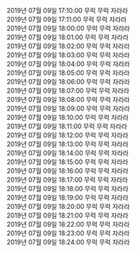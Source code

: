 2019년 07월 09일 17:10:00 무럭 무럭 자라라<br/> 
2019년 07월 09일 17:11:00 무럭 무럭 자라라<br/> 
2019년 07월 09일 18:00:00 무럭 무럭 자라라<br/> 
2019년 07월 09일 18:01:00 무럭 무럭 자라라<br/> 
2019년 07월 09일 18:02:00 무럭 무럭 자라라<br/> 
2019년 07월 09일 18:03:00 무럭 무럭 자라라<br/> 
2019년 07월 09일 18:04:00 무럭 무럭 자라라<br/> 
2019년 07월 09일 18:05:00 무럭 무럭 자라라<br/> 
2019년 07월 09일 18:06:00 무럭 무럭 자라라<br/> 
2019년 07월 09일 18:07:00 무럭 무럭 자라라<br/> 
2019년 07월 09일 18:08:00 무럭 무럭 자라라<br/> 
2019년 07월 09일 18:09:00 무럭 무럭 자라라<br/> 
2019년 07월 09일 18:10:00 무럭 무럭 자라라<br/> 
2019년 07월 09일 18:11:00 무럭 무럭 자라라<br/> 
2019년 07월 09일 18:12:00 무럭 무럭 자라라<br/> 
2019년 07월 09일 18:13:00 무럭 무럭 자라라<br/> 
2019년 07월 09일 18:14:00 무럭 무럭 자라라<br/> 
2019년 07월 09일 18:15:00 무럭 무럭 자라라<br/> 
2019년 07월 09일 18:16:00 무럭 무럭 자라라<br/> 
2019년 07월 09일 18:17:00 무럭 무럭 자라라<br/> 
2019년 07월 09일 18:18:00 무럭 무럭 자라라<br/> 
2019년 07월 09일 18:19:00 무럭 무럭 자라라<br/> 
2019년 07월 09일 18:20:00 무럭 무럭 자라라<br/> 
2019년 07월 09일 18:21:00 무럭 무럭 자라라<br/> 
2019년 07월 09일 18:22:00 무럭 무럭 자라라<br/> 
2019년 07월 09일 18:23:00 무럭 무럭 자라라<br/> 
2019년 07월 09일 18:24:00 무럭 무럭 자라라<br/> 

